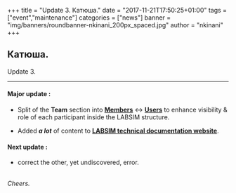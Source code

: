 +++
title = "Update 3. Катюша."
date = "2017-11-21T17:50:25+01:00"
tags = ["event","maintenance"]
categories = ["news"]
banner = "img/banners/roundbanner-nkinani_200px_spaced.jpg"
author = "nkinani"
+++

## Катюша.  

Update 3.

---

#### Major update :

* Split of the **Team** section into [**Members**](https://labsim.github.io/members/) <-> [**Users**](https://labsim.github.io/users/) to enhance visibility & role of each participant inside the LABSIM structure.
 
* Added ***a lot*** of content to [**LABSIM technical documentation website**](https://labsim.github.io/technical-doc/).

#### Next update :

* correct the other, yet undiscovered, error.

<br>*Cheers.*
